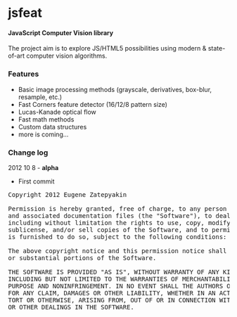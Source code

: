 jsfeat
======

#### JavaScript Computer Vision library #### 

The project aim is to explore JS/HTML5 possibilities using modern & state-of-art computer vision algorithms.

### Features ###

* Basic image processing methods (grayscale, derivatives, box-blur, resample, etc.)
* Fast Corners feature detector (16/12/8 pattern size)
* Lucas-Kanade optical flow
* Fast math methods
* Custom data structures
* more is coming...

### Change log ###

2012 10 8 - **alpha**

* First commit

<pre>
Copyright 2012 Eugene Zatepyakin

Permission is hereby granted, free of charge, to any person obtaining a copy of this software 
and associated documentation files (the "Software"), to deal in the Software without restriction, 
including without limitation the rights to use, copy, modify, merge, publish, distribute, 
sublicense, and/or sell copies of the Software, and to permit persons to whom the Software 
is furnished to do so, subject to the following conditions:

The above copyright notice and this permission notice shall be included in all copies 
or substantial portions of the Software.

THE SOFTWARE IS PROVIDED "AS IS", WITHOUT WARRANTY OF ANY KIND, EXPRESS OR IMPLIED, 
INCLUDING BUT NOT LIMITED TO THE WARRANTIES OF MERCHANTABILITY, FITNESS FOR A PARTICULAR 
PURPOSE AND NONINFRINGEMENT. IN NO EVENT SHALL THE AUTHORS OR COPYRIGHT HOLDERS BE LIABLE 
FOR ANY CLAIM, DAMAGES OR OTHER LIABILITY, WHETHER IN AN ACTION OF CONTRACT, 
TORT OR OTHERWISE, ARISING FROM, OUT OF OR IN CONNECTION WITH THE SOFTWARE OR THE USE 
OR OTHER DEALINGS IN THE SOFTWARE.
</pre>